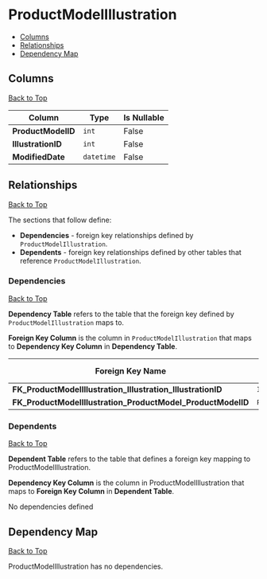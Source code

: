 # ProductModelIllustration

* [Columns](#columns)
* [Relationships](#relationships)
* [Dependency Map](#dependency-map)

## Columns
[Back to Top](#productmodelillustration)

Column | Type | Is Nullable
-------|------|------------
**ProductModelID** | `int` | False
**IllustrationID** | `int` | False
**ModifiedDate** | `datetime` | False

## Relationships
[Back to Top](#productmodelillustration)


The sections that follow define:
* **Dependencies** - foreign key relationships defined by `ProductModelIllustration`.
* **Dependents** - foreign key relationships defined by other tables that reference `ProductModelIllustration`.

### Dependencies
[Back to Top](#productmodelillustration)

**Dependency Table** refers to the table that the foreign key defined by `ProductModelIllustration` maps to.

**Foreign Key Column** is the column in `ProductModelIllustration` that maps to **Dependency Key Column** in **Dependency Table**.

Foreign Key Name | Foreign Key Column | Dependency Table | Dependency Key Column
-----------------|--------------------|------------------|----------------------
**FK_ProductModelIllustration_Illustration_IllustrationID** | `IllustrationID` | [Illustration](./Illustration.md) | `IllustrationID`
**FK_ProductModelIllustration_ProductModel_ProductModelID** | `ProductModelID` | [ProductModel](./ProductModel.md) | `ProductModelID`

### Dependents
[Back to Top](#productmodelillustration)

**Dependent Table** refers to the table that defines a foreign key mapping to ProductModelIllustration.

**Dependency Key Column** is the column in ProductModelIllustration that maps to **Foreign Key Column** in **Dependent Table**.

No dependencies defined

## Dependency Map
[Back to Top](#productmodelillustration)

ProductModelIllustration has no dependencies.
